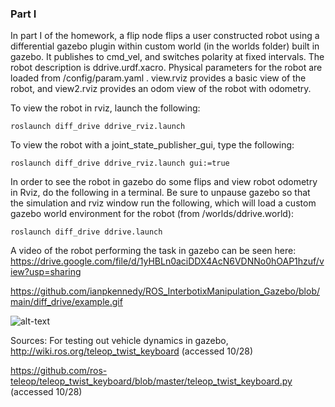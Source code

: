 ### Part I


In part I of the homework, a flip node flips a user constructed robot using a differential gazebo plugin within custom world (in the worlds folder) built in gazebo. It publishes to cmd_vel, and switches polarity at fixed intervals. The robot description is ddrive.urdf.xacro. Physical parameters for the robot are loaded from  /config/param.yaml  .  view.rviz provides a basic view of the robot, and view2.rviz provides an odom view of the robot with odometry. 

To view the robot in rviz, launch the following:

`roslaunch diff_drive ddrive_rviz.launch`

To view the robot with a joint_state_publisher_gui, type the following:

`roslaunch diff_drive ddrive_rviz.launch gui:=true`


In order to see the robot in gazebo do some flips and view robot odometry in Rviz, do the following in a terminal. Be sure to unpause gazebo so that the simulation and rviz window run the following, which will load a custom gazebo world environment for the robot (from /worlds/ddrive.world):

`roslaunch diff_drive ddrive.launch`


A video of the robot performing the task in gazebo can be seen here: 
https://drive.google.com/file/d/1yHBLn0aciDDX4AcN6VDNNo0hOAP1hzuf/view?usp=sharing


https://github.com/ianpkennedy/ROS_InterbotixManipulation_Gazebo/blob/main/diff_drive/example.gif

![alt-text](https://github.com/ianpkennedy/ROS_InterbotixManipulation_Gazebo/blob/main/diff_drive/example.gif)

Sources:
For testing out vehicle dynamics in gazebo, http://wiki.ros.org/teleop_twist_keyboard (accessed 10/28)

 https://github.com/ros-teleop/teleop_twist_keyboard/blob/master/teleop_twist_keyboard.py (accessed 10/28)
